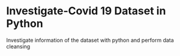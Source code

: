 # Investigate-Covid 19 Dataset in Python
Investigate information of the dataset with python and perform data cleansing
